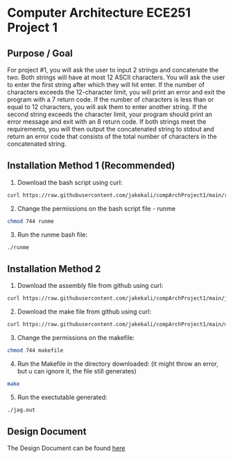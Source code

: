 # Computer Architecture ECE251 Project 1
## Purpose / Goal

For project #1, you will ask the user to input 2 strings and concatenate the two. Both strings will have at most 12 ASCII characters. You will ask the user to enter the first string after which they will hit enter. If the number of characters exceeds the 12-character limit, you will print an error and exit the program with a 7 return code. If the number of characters is less than or equal to 12 characters, you will ask them to enter another string. If the second string exceeds the character limit, your program should print an error message and exit with an 8 return code. If both strings meet the requirements, you will then output the concatenated string to stdout and return an error code that consists of the total number of characters in the concatenated string.

## Installation Method 1 (Recommended) 
1. Download the bash script using curl: 
```bash
curl https://raw.githubusercontent.com/jakekali/compArchProject1/main/runme --output runme
```
2. Change the permissions on the bash script file - runme
```bash
chmod 744 runme
```
3. Run the runme bash file: 
```bash
./runme
```

## Installation Method 2
1. Download the assembly file from github using curl:
```bash
curl https://raw.githubusercontent.com/jakekali/compArchProject1/main/jag.s --output jag.s
```
2. Download the make file from github using curl: 
```bash
curl https://raw.githubusercontent.com/jakekali/compArchProject1/main/makefile --output makefile
```
3. Change the permissions on the makefile: 
```bash
chmod 744 makefile
```
4. Run the Makefile in the directory downloaded: (it might throw an error, but u can ignore it, the file still generates)
```bash
make
```
5. Run the exectutable generated: 
```bash
./jag.out
```

## Design Document
The Design Document can be found [here](../main/Design%20Document%20-%20Project%20%231.pdf) 
